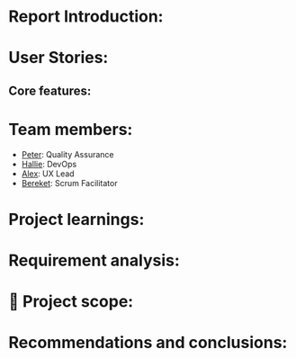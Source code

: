 # Report Introduction:  

# User Stories:

## Core features:
  
# Team members:

  - [Peter](https://github.com/PJSalter): Quality Assurance
  - [Hallie](https://github.com/vasystus): DevOps
  - [Alex](https://github.com/lascellesabercrombie): UX Lead
  - [Bereket](https://github.com/Bereketmebrahtu): Scrum Facilitator

# Project learnings:

# Requirement analysis:

# 🧠 Project scope:

# Recommendations and conclusions:

